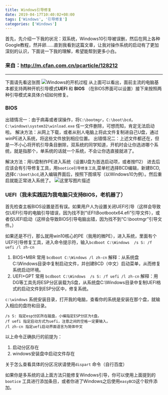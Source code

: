 ```yaml
---
title: Windows引导修复
date: 2019-04-17T10:40:02+08:00
tags: ['Windows', '引导修复']
categories: ['Windows']
---
```

首先，先介绍一下我的状况：双系统，Windows10引导被误删，然后在网上各种Google教程，然并卵......直到我看到这篇文章，让我对操作系统的启动有了更加深刻的认识，下面说一下我的理解，希望能帮到更多小白。
### 来自：http://m.cfan.com.cn/pcarticle/128212

---
下面请先看这张图
![Windows的开机过程](https://img-blog.csdn.net/20180430182103621?watermark/2/text/aHR0cHM6Ly9ibG9nLmNzZG4ubmV0L29vdXh4/font/5a6L5L2T/fontsize/400/fill/I0JBQkFCMA==/dissolve/70)
从上面可以看出，面前主流的电脑基本都支持两种开机引导模式**UEFI** 和 **BIOS** （在BIOS界面可以设置）接下来按照两种引导模式来具体介绍如何修复。
### BIOS
出错情况一：由于病毒或者误操作，将`C:\bootmgr`，`C:\boot\bcd`，`C:\windows\system32\winload.exe` 任一文件删除，可想而知，肯定无法启动啦。
解决方法：从网上下载，或者从别人电脑上将此文件复制进自己U盘，通过winPE进入系统，将这些文件放到相应位置。
出错情况二：上述文件都还在，但是一不小心将开机引导条目删除，双系统的同学知道，开机时会让你选进哪个系统，就是指那个，单系统的话就一个系统，不会让你选直接就进了。

解决方法：用U盘制作PE进入系统（设置U盘为首选启动项，或者按f12）
进去后应该会有引导修复工具，用`bootice引导修复工具`,菜单栏选择BCD编辑，新建BCD,选择`C:\boot\bcd`,进入编辑界面后，按照下图填写（以Windows10为例）。然后重启就能正常进入系统了。
![这里写图片描述](https://img-blog.csdn.net/20180430183920180?watermark/2/text/aHR0cHM6Ly9ibG9nLmNzZG4ubmV0L29vdXh4/font/5a6L5L2T/fontsize/400/fill/I0JBQkFCMA==/dissolve/70)
### UEFI（我未实践因为我电脑只支持BIOS，老机器了）
首先检查主板BIOS设置是否有误。如果用户人为设置关闭UEFI引导（这样会导致仅UEFI引导的电脑引导错误，因为找不到“\EFI\Bootbootx64.efi”引导文件），或者仅UEFI启动（这样会导致BIOS引导电脑出错，因为找不到“C:\bootmgr”引导文件。）

如果还是不行，那么就用win10核心的PE（我用的微PE），进入系统，里面有个UEFI引导修复工具，进入命令提示符，输入`bcdboot C:\Windows  /s S: /f uefi /l zh-cn`
1.  BIOS+MBR 常用
`bcdboot C:\Windows /l zh-cn`
解释：从系统盘C:\Windows目录中复制启动文件，并创建BCD（中文）启动菜单，从而修复系统启动环境。
2. UEFI+GPT 常用
`bcdboot C:\Windows  /s S: /f uefi /l zh-cn`
解释：用DG等工具先将ESP分区装载为S盘，从系统盘C:\Windows目录中复制UEFI格式的启动文件到ESP分区中，修复系统。

`c:\windows` 系统安装目录，打开我的电脑，查看你的系统是安装在那个盘，就输入相应的盘符和目录。 
```
/s S: 指定esp分区所在磁盘，小编指定ESP分区为t盘。 
/f uefi 指定启动方式为uefi，注意之间的空格一定要输入。 
/l zh-cn 指定uefi启动界面语言为简体中文
```
以上命令正确执行的前提为：
1. 启动分区存在 
2. windows安装盘中启动文件存在

关于怎么查看具体的分区况状请使用`dispart` 命令（自行百度）

如果你是多系统的话上面方法只能修复Windows引导，你可以使用上面提到的`bootice` 工具进行添加条目，或者你进了Windows之后使用`easyBCD`这个软件添加。

